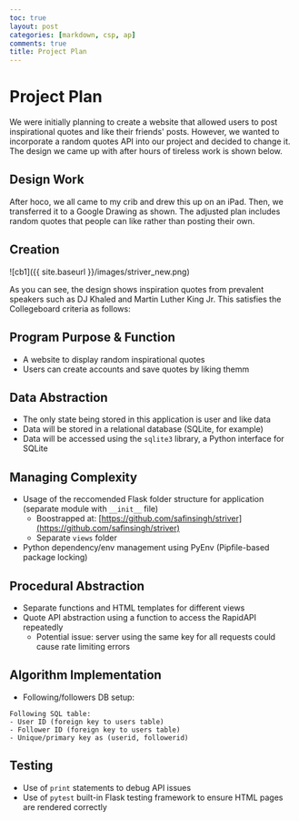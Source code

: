 ```yaml
---
toc: true
layout: post
categories: [markdown, csp, ap]
comments: true
title: Project Plan
---
```


# Project Plan

We were initially planning to create a website that allowed users to post inspirational quotes and like their friends' posts. However, we wanted to incorporate a random quotes API into our project and decided to change it. The design we came up with after hours of tireless work is shown below.

## Design Work

After hoco, we all came to my crib and drew this up on an iPad. Then, we transferred it to a Google Drawing as shown. The adjusted plan includes random quotes that people can like rather than posting their own.

## Creation

![cb1]({{ site.baseurl }}/images/striver_new.png)

As you can see, the design shows inspiration quotes from prevalent speakers such as DJ Khaled and Martin Luther King Jr. This satisfies the Collegeboard criteria as follows:

## Program Purpose & Function

- A website to display random inspirational quotes
- Users can create accounts and save quotes by liking themm

## Data Abstraction

- The only state being stored in this application is user and like data
- Data will be stored in a relational database (SQLite, for example)
- Data will be accessed using the `sqlite3` library, a Python interface for SQLite

## Managing Complexity

- Usage of the reccomended Flask folder structure for application (separate module with `__init__` file)
  - Boostrapped at: [https://github.com/safinsingh/striver](https://github.com/safinsingh/striver)
  - Separate `views` folder
- Python dependency/env management using PyEnv (Pipfile-based package locking)

## Procedural Abstraction

- Separate functions and HTML templates for different views
- Quote API abstraction using a function to access the RapidAPI repeatedly
  - Potential issue: server using the same key for all requests could cause rate limiting errors

## Algorithm Implementation

- Following/followers DB setup:

```
Following SQL table:
- User ID (foreign key to users table)
- Follower ID (foreign key to users table)
- Unique/primary key as (userid, followerid)
```

## Testing

- Use of `print` statements to debug API issues
- Use of `pytest` built-in Flask testing framework to ensure HTML pages are rendered correctly
